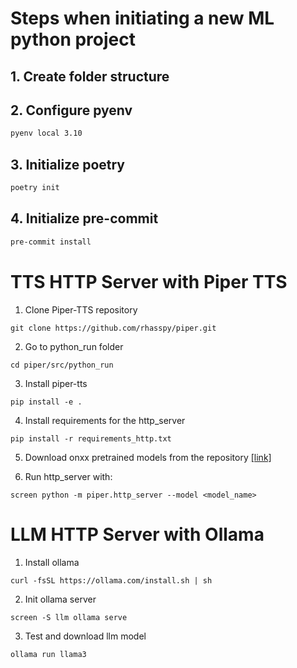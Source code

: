 # Steps when initiating a new ML python project

## 1. Create folder structure

## 2. Configure pyenv

```bash
pyenv local 3.10
```

## 3. Initialize poetry

```bash
poetry init
```

## 4. Initialize pre-commit

```bash
pre-commit install
```

# TTS HTTP Server with Piper TTS

1. Clone Piper-TTS repository

```
git clone https://github.com/rhasspy/piper.git
```

2. Go to python_run folder

```
cd piper/src/python_run
```

3. Install piper-tts

```
pip install -e .
```

4. Install requirements for the http_server

```
pip install -r requirements_http.txt
```

5. Download onxx pretrained models from the repository [\[link\]](https://github.com/rhasspy/piper/blob/master/VOICES.md)

6. Run http_server with:

```
screen python -m piper.http_server --model <model_name>
```

# LLM HTTP Server with Ollama

1. Install ollama

```
curl -fsSL https://ollama.com/install.sh | sh
```

2. Init ollama server

```
screen -S llm ollama serve
```

3. Test and download llm model

```
ollama run llama3
```
